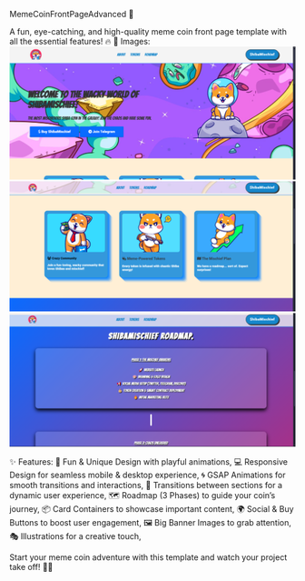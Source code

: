 MemeCoinFrontPageAdvanced 🚀

A fun, eye-catching, and high-quality meme coin front page template with all the essential features! 🔥
📸 Images:
![alt text](Top.png)
![alt text](Middle.png)
![alt text](Bottom.png)

✨ Features:
🎨 Fun & Unique Design with playful animations,
💻 Responsive Design for seamless mobile & desktop experience,
🌀 GSAP Animations for smooth transitions and interactions,
🔄 Transitions between sections for a dynamic user experience,
🗺️ Roadmap (3 Phases) to guide your coin’s journey,
📦 Card Containers to showcase important content,
🌍 Social & Buy Buttons to boost user engagement,
🖼️ Big Banner Images to grab attention,
🎭 Illustrations for a creative touch,

Start your meme coin adventure with this template and watch your project take off! 🚀🎉
